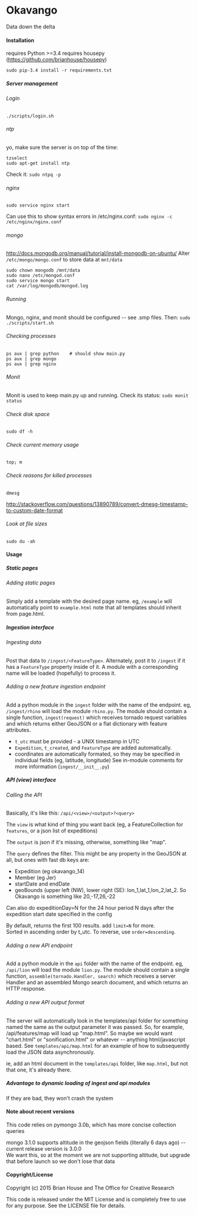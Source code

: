 Okavango
========

Data down the delta


#### Installation

requires Python >=3.4
requires housepy (https://github.com/brianhouse/housepy)

    sudo pip-3.4 install -r requirements.txt


##### Server management

###### Login
    ./scripts/login.sh    

###### ntp
yo, make sure the server is on top of the time:

    tzselect
    sudo apt-get install ntp

Check it: `sudo ntpq -p`    

###### nginx
    sudo service nginx start
Can use this to show syntax errors in /etc/nginx.conf: `sudo nginx -c /etc/nginx/nginx.conf`

###### mongo
http://docs.mongodb.org/manual/tutorial/install-mongodb-on-ubuntu/
Alter `/etc/mongo/mongo.conf` to store data at `mnt/data`

    sudo chown mongodb /mnt/data
    sudo nano /etc/mongod.conf
    sudo service mongo start
    cat /var/log/mongodb/mongod.log

###### Running
Mongo, nginx, and monit should be configured -- see .smp files. Then: `sudo ./scripts/start.sh`

###### Checking processes
    ps aux | grep python    # should show main.py
    ps aux | grep mongo
    ps aux | grep nginx

###### Monit
Monit is used to keep main.py up and running. Check its status: `sudo monit status`

###### Check disk space
    sudo df -h

###### Check current memory usage
    top; m

###### Check reasons for killed processes
    dmesg
http://stackoverflow.com/questions/13890789/convert-dmesg-timestamp-to-custom-date-format

###### Look at file sizes
    sudo du -ah


#### Usage

##### Static pages

###### Adding static pages
Simply add a template with the desired page name. eg, `/example` will automatically point to `example.html` 
note that all templates should inherit from page.html.

##### Ingestion interface

###### Ingesting data
Post that data to `/ingest/<FeatureType>`.
Alternately, post it to `/ingest` if it has a `FeatureType` property inside of it. 
A module with a corresponding name will be loaded (hopefully) to process it.

###### Adding a new feature ingestion endpoint
Add a python module in the `ingest` folder with the name of the endpoint. eg, `/ingest/rhino` will load the module `rhino.py`. The module should contain a single function, `ingest(request)` which receives tornado request variables and which returns either GeoJSON or a flat dictionary with feature attributes.
- `t_utc` must be provided - a UNIX timestamp in UTC
- `Expedition`, `t_created`, and `FeatureType` are added automatically.
- coordinates are automatically formated, so they may be specified in individual fields (eg, latitude, longitude)
See in-module comments for more information (`ingest/__init__.py`)

##### API (view) interface

###### Calling the API
Basically, it's like this: `/api/<view>/<output>?<query>`

The `view` is what kind of thing you want back (eg, a FeatureCollection for `features`, or a json list of expeditions)

The `output` is json if it's missing, otherwise, something like "map".

The `query` defines the filter. This might be any property in the GeoJSON at all, but ones with fast db keys are:
- Expedition (eg okavango_14)
- Member (eg Jer)
- startDate and endDate
- geoBounds (upper left (NW), lower right (SE): lon_1,lat_1,lon_2,lat_2. So Okavango is something like 20,-17,26,-22

Can also do expeditionDay=N for the 24 hour period N days after the expedition start date specified in the config

By default, returns the first 100 results. add `limit=N` for more.  
Sorted in ascending order by t_utc. To reverse, use `order=descending`.  

###### Adding a new API endpoint
Add a python module in the `api` folder with the name of the endpoint. eg, `/api/lion` will load the module `lion.py`. The module should contain a single function, `assemble(tornado.Handler, search)` which receives a server Handler and an assembled Mongo search document, and which returns an HTTP response.

###### Adding a new API output format
The server will automatically look in the templates/api folder for something named the same as the output parameter it was passed. So, for example, /api/features/map will load up "map.html". So maybe we would want "chart.html" or "sonification.html" or whatever -- anything html/javascript based. See `templates/api/map.html` for an example of how to subsequently load the JSON data asynchronously.

ie, add an html document in the `templates/api` folder, like `map.html`, but not that one, it's already there.

##### Advantage to dynamic loading of ingest and api modules
If they are bad, they won't crash the system


#### Note about recent versions
This code relies on pymongo 3.0b, which has more concise collection queries  

mongo 3.1.0 supports altitude in the geojson fields (literally 6 days ago) -- current release version is 3.0.0  
We want this, so at the moment we are not supporting altitude, but upgrade that before launch so we don't lose that data  


#### Copyright/License

Copyright (c) 2015 Brian House and The Office for Creative Research

This code is released under the MIT License and is completely free to use for any purpose. See the LICENSE file for details.
